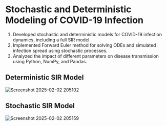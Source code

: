 # Stochastic and Deterministic Modeling of COVID-19 Infection
1. Developed stochastic and deterministic models for COVID-19 infection dynamics, including a full SIR model.
2. Implemented Forward Euler method for solving ODEs and simulated infection spread using stochastic processes.
3. Analyzed the impact of different parameters on disease transmission using Python, NumPy, and Pandas.

## Deterministic SIR Model
![Screenshot 2025-02-02 205102](https://github.com/user-attachments/assets/064fb286-f934-4918-9b69-1d266a2ebefb)

## Stochastic SIR Model
![Screenshot 2025-02-02 205159](https://github.com/user-attachments/assets/c16a74cb-05d2-4865-9285-90064c9cac0d)
